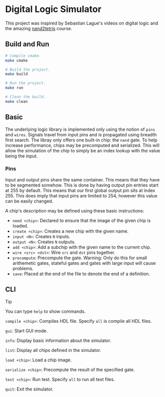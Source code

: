 # Digital Logic Simulator

This project was inspired by Sebastian Lague's videos on digital logic and the amazing [nand2tetris](https://www.nand2tetris.org/) course.

## Build and Run
```sh
# Compile cmake.
make cmake

# Build the project.
make build

# Run the project.
make run

# Clean the build.
make clean
```
## Basic

The underlying logic library is implemented only using the notion of `pins` and `wires`. Signals travel from input pins and is propagated using breadth first search. The libray only offers one built-in chip: the `nand` gate. To help increase performance, chips may be precomputed and serialized. This will allow the simulation of the chip to simply be an index lookup with the value being the input.

### Pins

Input and output pins share the same container. This means that they have to be segmented somehow. This is done by having output pin entries start at 255 by default. This means that our first global output pin sits at index 255. This does imply that input pins are limited to 254, however this value can be easily changed.

A chip's description may be defined using these basic instructions:
- `need <chip>`: Declared to ensure that the image of the given chip is loaded.
- `create <chip>`: Creates a new chip with the given name.
- `input <N>`: Creates `N` inputs.
- `output <N>`: Creates `N` outputs.
- `add <chip>`: Add a subchip with the given name to the current chip.
- `wire <src> <dst>`: Wire `src` and `dst` pins together.
- `precompute`: Precompute the gate. Warning: Only do this for small arithemetic gates, stateful gates and gates with large input will cause problems.
- `save`: Placed at the end of the file to denote the end of a definition.

## CLI

> [!TIP]
> You can type `help` to show commands.

`compile <chip>`: Compiles HDL file. Specify `all` is compile all HDL files.

`gui`: Start GUI mode.

`info`: Display basic information about the simulator.

`list`: Display all chips defined in the simulator.

`load <chip>`: Load a chip image.

`serialize <chip>`: Precompute the result of the specified gate.

`test <chip>`: Run test. Specify `all` to run all test files.

`quit`: Exit the simulator.

